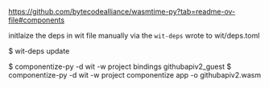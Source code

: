 https://github.com/bytecodealliance/wasmtime-py?tab=readme-ov-file#components

initlaize the deps in wit file manually via the `wit-deps`
wrote to wit/deps.toml

$ wit-deps update

$ componentize-py -d wit -w project bindings githubapiv2_guest
$ componentize-py -d wit -w project componentize app -o githubapiv2.wasm
